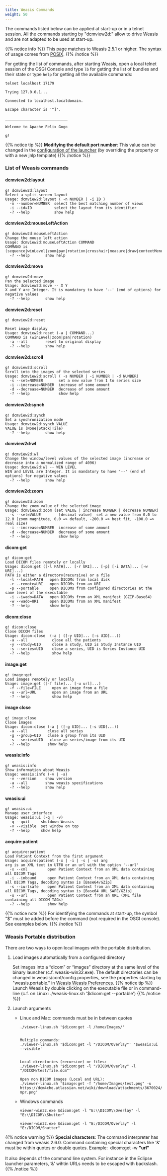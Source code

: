 ```yaml
---
title: Weasis Commands
weight: 50
---
```


The commands listed below can be applied at start-up or in a telnet session. All the commands starting by "dcmview2d:" allow to drive Weasis and are not adapted to be used at start-up.

{{% notice info %}}
This page matches to Weasis 2.5.1 or higher. The syntax of usage comes from <a target="_blank" href="http://pubs.opengroup.org/onlinepubs/9699919799/basedefs/V1_chap12.html">POSIX</a>.
{{% /notice %}}

For getting the list of commands, after starting Weasis, open a local telnet session of the OSGI Console and type `lb` for getting the list of bundles and their state or type `help` for getting all the available commands:

``` text
telnet localhost 17179

Trying 127.0.0.1...

Connected to localhost.localdomain.

Escape character is '^]'.

____________________________

Welcome to Apache Felix Gogo

g! 
```

{{% notice tip %}}
**Modifying the default port number**: This value can be changed in the <a target="_blank" href="https://github.com/nroduit/weasis-pacs-connector#configuration-of-weasis-pacs-connector">configuration of the launcher</a> (by overriding the property or with a new jnlp template)
{{% /notice %}}

### List of Weasis commands

#### dcmview2d:layout

``` text
g! dcmview2d:layout
Select a split-screen layout
Usage: dcmview2d:layout ( -n NUMBER | -i ID )
  -n --number=NUMBER  select the best matching number of views
  -i --id=ID          select the layout from its identifier
  -? --help           show help
```

#### dcmview2d:mouseLeftAction

``` text
g! dcmview2d:mouseLeftAction
Change the mouse left action
Usage: dcmview2d:mouseLeftAction COMMAND
COMMAND is (sequence|winLevel|zoom|pan|rotation|crosshair|measure|draw|contextMenu|none)
  -? --help       show help
```

#### dcmview2d:move

``` text
g! dcmview2d:move
Pan the selected image
Usage: dcmview2d:move -- X Y
X and Y are Integer. It is mandatory to have '--' (end of options) for negative values
  -? --help       show help
```

#### dcmview2d:reset

``` text
g! dcmview2d:reset

Reset image display
Usage: dcmview2d:reset (-a | COMMAND...)
COMMAND is (winLevel|zoom|pan|rotation)
  -a --all        reset to original display
  -? --help       show help
```

#### dcmview2d:scroll

``` text
g! dcmview2d:scroll
Scroll into the images of the selected series
Usage: dcmview2d:scroll ( -s NUMBER | -i NUMBER | -d NUMBER)
  -s --set=NUMBER       set a new value from 1 to series size
  -i --increase=NUMBER  increase of some amount
  -d --decrease=NUMBER  decrease of some amount
  -? --help             show help
```

#### dcmview2d:synch

``` text
g! dcmview2d:synch
Set a synchronization mode
Usage: dcmview2d:synch VALUE
VALUE is (None|Stack|Tile)
  -? --help       show help
```

#### dcmview2d:wl

``` text
g! dcmview2d:wl
Change the window/level values of the selected image (increase or decrease into a normalized range of 4096)
Usage: dcmview2d:wl -- WIN LEVEL
WIN and LEVEL are Integer. It is mandatory to have '--' (end of options) for negative values
  -? --help       show help
```

#### dcmview2d:zoom

``` text
g! dcmview2d:zoom
Change the zoom value of the selected image
Usage: dcmview2d:zoom (set VALUE | increase NUMBER | decrease NUMBER)
  -s --set=VALUE        [decimal value]  set a new value from 0.0 to 12.0 (zoom magnitude, 0.0 => default, -200.0 => best fit, -100.0 => real size)
  -i --increase=NUMBER  increase of some amount
  -d --decrease=NUMBER  decrease of some amount
  -? --help             show help
```

#### dicom:get

``` text
g! dicom:get
Load DICOM files remotely or locally
Usage: dicom:get ([-l PATH]... [-r URI]... [-p] [-i DATA]... [-w URI]...)
PATH is either a directory(recursive) or a file
  -l --local=PATH   open DICOMs from local disk
  -r --remote=URI   open DICOMs from an URI
  -p --portable     open DICOMs from configured directories at the same level of the executable
  -i --iwado=DATA   open DICOMs from an XML manifest (GZIP-Base64)
  -w --wado=URI     open DICOMs from an XML manifest
  -? --help         show help
```

#### dicom:close

``` text
g! dicom:close
Close DICOM files
Usage: dicom:close  (-a | ([-y UID]... [-s UID]...))
  -a --all           close all the patients
  -y --study=UID     close a study, UID is Study Instance UID
  -s --series=UID    close a series, UID is Series Instance UID
  -? --help          show help
```

#### image:get

``` text
g! image:get
Load images remotely or locally
Usage: image:get ([-f file]... [-u url]...)
  -f --file=FILE     open an image from a file
  -u --url=URL       open an image from an URL
  -? --help          show help
```

#### image close

``` text
g! image:close
Close images
Usage: dicom:close (-a | ([-g UID]... [-s UID]...))
  -a --all         close all series
  -g --group=UID   close a group from its UID
  -s --series=UID   close an series/image from its UID
  -? --help        show help
```

#### weasis:info

``` text
g! weasis:info
Show information about Weasis
Usage: weasis:info (-v | -a)
  -v --version    show version
  -a --all        show weasis specifications
  -? --help       show help
```

#### weasis:ui

``` text
g! weasis:ui
Manage user interface
Usage: weasis:ui (-q | -v)
  -q --quit     shutdown Weasis
  -v --visible  set window on top
  -? --help     show help
```

#### acquire:patient

``` text
g! acquire:patient
Load Patient Context from the first argument
Usage: acquire:patient (-x | -i | -s | -u) arg
arg is an XML text in UTF8 or an url with the option '--url'
  -x --xml         open Patient Context from an XML data containing all DICOM Tags
  -i --inbound     open Patient Context from an XML data containing all DICOM Tags, decoding syntax is [Base64/GZip]
  -s --iurlsafe    open Patient Context from an XML data containing all DICOM Tags, decoding syntax is [Base64_URL_SAFE/GZip]
  -u --url         open Patient Context from an URL (XML file containing all DICOM TAGs)
  -? --help        show help
```

{{% notice note %}}
For identifying the commands at start-up, the symbol "$" must be added before the command (not required in the OSGI console). See examples below.
{{% /notice %}}


### Weasis Portable distribution

There are two ways to open local images with the portable distribution.

1. Load images automatically from a configured directory

    Set images into a “dicom” or “images” directory at the same level of the binary launcher (c.f. weasis-win32.exe). The default directories can be changed in weasis/conf/config.properties, see the properties starting by "weasis.portable." in [Weasis Weasis Preferences](../customize/preferences).
{{% notice tip %}}
Launch Weasis by double clicking on the executable file or in command-line (c.f. on Linux: ./weasis-linux.sh '$dicom:get --portable')
{{% /notice %}}


2. Launch arguments
    - Linux and Mac: commands must be in between quotes

        ``` text
        ./viewer-linux.sh '$dicom:get -l /home/Images/'


        Multiple commands:
        ./viewer-linux.sh '$dicom:get -l "/DICOM/Overlay"' '$weasis:ui --visible'


        Local directories (recursive) or files:
        ./viewer-linux.sh '$dicom:get -l "/DICOM/Overlay" -l "/DICOM/test/file.dcm"'

        Open non DICOM images (Local and URL):
        ./viewer-linux.sh '$image:get -f "/home/Images/test.png" -u https://dcm4che.atlassian.net/wiki/download/attachments/3670024/weasis-mpr.png'
        ```

    - Windows commands

        ``` text
        viewer-win32.exe $dicom:get -l "E:\\DICOM\\Overlay" -l "E:\\DICOM\\Shutter"
         
        viewer-win32.exe $dicom:get -l "E:/DICOM/Overlay" -l "E:/DICOM/Shutter"
        ```

{{% notice warning %}}
**Special characters**:
The command interpreter has changed from weasis 2.6.0. Command containing special characters like '&' must be within quotes or double quotes. Example: 
dicom:get -w **"url"**
<br><br>
It also depends of the command line system. For instance in the Eclipse launcher parameters, ‘&’ wihtin URLs needs to be escaped with backslash.
{{% /notice %}}
